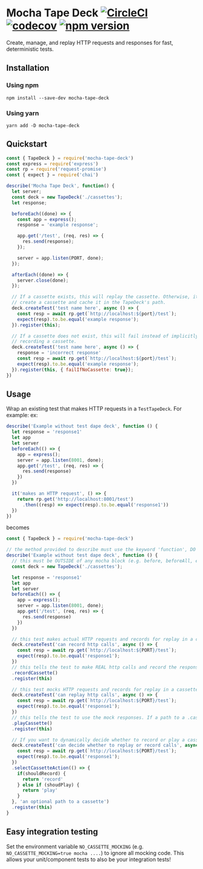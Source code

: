 # Mocha Tape Deck [![CircleCI](https://circleci.com/gh/fossas/mocha-tape-deck.svg?style=svg)](https://circleci.com/gh/fossas/mocha-tape-deck) [![codecov](https://codecov.io/gh/fossas/mocha-tape-deck/branch/master/graph/badge.svg)](https://codecov.io/gh/fossas/mocha-tape-deck) [![npm version](https://badge.fury.io/js/mocha-tape-deck.svg)](https://badge.fury.io/js/mocha-tape-deck)
Create, manage, and replay HTTP requests and responses for fast, deterministic tests.

## Installation
### Using npm
`npm install --save-dev mocha-tape-deck`

### Using yarn
`yarn add -D mocha-tape-deck`
## Quickstart
```javascript
const { TapeDeck } = require('mocha-tape-deck')
const express = require('express')
const rp = require('request-promise')
const { expect } = require('chai')

describe('Mocha Tape Deck', function() {
  let server;
  const deck = new TapeDeck('./cassettes');
  let response;

  beforeEach((done) => {
    const app = express();
    response = 'example response';

    app.get('/test', (req, res) => {
      res.send(response);
    });

    server = app.listen(PORT, done);
  });

  afterEach((done) => {
    server.close(done);
  });

  // If a cassette exists, this will replay the cassette. Otherwise, it will
  // create a cassette and cache it in the TapeDeck's path.
  deck.createTest('test name here', async () => {
    const resp = await rp.get(`http://localhost:${port}/test`);
    expect(resp).to.be.equal('example response');
  }).register(this);

  // If a cassette does not exist, this will fail instead of implicitly
  // recording a cassette.
  deck.createTest('test name here', async () => {
    response = 'incorrect response'
    const resp = await rp.get(`http://localhost:${port}/test`);
    expect(resp).to.be.equal('example response');
  }).register(this, { failIfNoCassette: true});
})
```
## Usage
Wrap an existing test that makes HTTP requests in a `TestTapeDeck`. For example:
ex:
```javascript
describe('Example without test dape deck', function () {
  let response = 'response1'
  let app 
  let server
  beforeEach(() => {
    app = express();
    server = app.listen(8001, done);
    app.get('/test', (req, res) => {
      res.send(response)
    }) 
  })

  it('makes an HTTP request', () => {
    return rp.get('http://localhost:8001/test')
      .then((resp) => expect(resp).to.be.equal('response1'))
  })
})
```
becomes
```javascript
const { TapeDeck } = require('mocha-tape-deck')

// the method provided to describe must use the keyword 'function', DO NOT use a fat arrow function (() => ...)
describe('Example without test dape deck', function () {
  // this must be OUTSIDE of any mocha block (e.g. before, beforeAll, etc ...), this defines where the fixtures (called cassettes) are saved
  const deck = new TapeDeck('./cassettes');

  let response = 'response1'
  let app 
  let server
  beforeEach(() => {
    app = express();
    server = app.listen(8001, done);
    app.get('/test', (req, res) => {
      res.send(response)
    }) 
  })

  // this test makes actual HTTP requests and records for replay in a cassette in the directory passed to TapeDeck, in this case cassettes
  deck.createTest('can record http calls', async () => {
    const resp = await rp.get(`http://localhost:${PORT}/test`);
    expect(resp).to.be.equal('response1');
  })
  // this tells the test to make REAL http calls and record the responses
  .recordCassette()
  .register(this)

  // this test mocks HTTP requests and records for replay in a cassette in the directory passed to TapeDeck, in this case cassettes
  deck.createTest('can replay http calls', async () => {
    const resp = await rp.get(`http://localhost:${PORT}/test`);
    expect(resp).to.be.equal('response1');
  })
  // this tells the test to use the mock responses. If a path to a .cassette file is not provided, it manages uses the test description to find the fixture. 
  .playCassette()
  .register(this)

  // If you want to dynamically decide whether to record or play a cassette, use selectCassetteAction
  deck.createTest('can decide whether to replay or record calls', async () => {
    const resp = await rp.get(`http://localhost:${PORT}/test`);
    expect(resp).to.be.equal('response1');
  })
  .selectCassetteAction(() => {
    if(shouldRecord) {
      return 'record'
    } else if (shoudPlay) {
      return 'play'
    }
  }, 'an optional path to a cassette')
  .register(this) 
}
```

## Easy integration testing
Set the environment variable `NO_CASSETTE_MOCKING` (e.g. `NO_CASSETTE_MOCKING=true mocha ....`) to ignore all mocking code. This allows your unit/component tests to also be your integration tests!